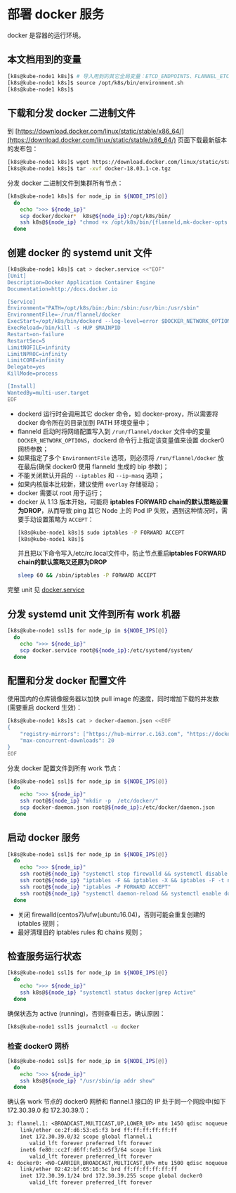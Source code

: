# 部署 docker 服务

docker 是容器的运行环境。

## 本文档用到的变量

``` bash
[k8s@kube-node1 k8s]$ # 导入用到的其它全局变量：ETCD_ENDPOINTS、FLANNEL_ETCD_PREFIX、CLUSTER_CIDR、CLUSTER_DNS_SVC_IP、CLUSTER_DNS_DOMAIN、SERVICE_CIDR
[k8s@kube-node1 k8s]$ source /opt/k8s/bin/environment.sh
[k8s@kube-node1 k8s]$
```

## 下载和分发 docker 二进制文件

到 [https://download.docker.com/linux/static/stable/x86_64/](https://download.docker.com/linux/static/stable/x86_64/) 页面下载最新版本的发布包：

``` bash
[k8s@kube-node1 k8s]$ wget https://download.docker.com/linux/static/stable/x86_64/docker-18.03.1-ce.tgz
[k8s@kube-node1 k8s]$ tar -xvf docker-18.03.1-ce.tgz
```

分发 docker 二进制文件到集群所有节点：

``` bash
[k8s@kube-node1 k8s]$ for node_ip in ${NODE_IPS[@]}
  do
    echo ">>> ${node_ip}"
    scp docker/docker*  k8s@${node_ip}:/opt/k8s/bin/
    ssh k8s@${node_ip} "chmod +x /opt/k8s/bin/{flanneld,mk-docker-opts.sh}"
  done
```

## 创建 docker 的 systemd unit 文件

``` bash
[k8s@kube-node1 k8s]$ cat > docker.service <<"EOF"
[Unit]
Description=Docker Application Container Engine
Documentation=http://docs.docker.io

[Service]
Environment="PATH=/opt/k8s/bin:/bin:/sbin:/usr/bin:/usr/sbin"
EnvironmentFile=-/run/flannel/docker
ExecStart=/opt/k8s/bin/dockerd --log-level=error $DOCKER_NETWORK_OPTIONS
ExecReload=/bin/kill -s HUP $MAINPID
Restart=on-failure
RestartSec=5
LimitNOFILE=infinity
LimitNPROC=infinity
LimitCORE=infinity
Delegate=yes
KillMode=process

[Install]
WantedBy=multi-user.target
EOF
```

+ dockerd 运行时会调用其它 docker 命令，如 docker-proxy，所以需要将 docker 命令所在的目录加到 PATH 环境变量中；
+ flanneld 启动时将网络配置写入到 `/run/flannel/docker` 文件中的变量 `DOCKER_NETWORK_OPTIONS`，dockerd 命令行上指定该变量值来设置 docker0 网桥参数；
+ 如果指定了多个 `EnvironmentFile` 选项，则必须将 `/run/flannel/docker` 放在最后(确保 docker0 使用 flanneld 生成的 bip 参数)；
+ 不能关闭默认开启的 `--iptables` 和 `--ip-masq` 选项；
+ 如果内核版本比较新，建议使用 `overlay` 存储驱动；
+ docker 需要以 root 用于运行；
+ docker 从 1.13 版本开始，可能将 **iptables FORWARD chain的默认策略设置为DROP**，从而导致 ping 其它 Node 上的 Pod IP 失败，遇到这种情况时，需要手动设置策略为 `ACCEPT`：
  ``` bash
  [k8s@kube-node1 k8s]$ sudo iptables -P FORWARD ACCEPT
  [k8s@kube-node1 k8s]$
  ```
  并且把以下命令写入/etc/rc.local文件中，防止节点重启**iptables FORWARD chain的默认策略又还原为DROP**
  ``` bash
  sleep 60 && /sbin/iptables -P FORWARD ACCEPT
  ```

完整 unit 见 [docker.service](https://github.com/opsnull/follow-me-install-kubernetes-cluster/blob/master/systemd/docker.service)

## 分发 systemd unit 文件到所有 work 机器

``` bash
[k8s@kube-node1 ssl]$ for node_ip in ${NODE_IPS[@]}
  do
    echo ">>> ${node_ip}"
    scp docker.service root@${node_ip}:/etc/systemd/system/
  done
```

## 配置和分发 docker 配置文件

使用国内的仓库镜像服务器以加快 pull image 的速度，同时增加下载的并发数 (需要重启 dockerd 生效)：

``` bash
[k8s@kube-node1 k8s]$ cat > docker-daemon.json <<EOF
{
    "registry-mirrors": ["https://hub-mirror.c.163.com", "https://docker.mirrors.ustc.edu.cn"],
    "max-concurrent-downloads": 20
}
EOF
```

分发 docker 配置文件到所有 work 节点：

``` bash
[k8s@kube-node1 ssl]$ for node_ip in ${NODE_IPS[@]}
  do
    echo ">>> ${node_ip}"
    ssh root@${node_ip} "mkdir -p  /etc/docker/"
    scp docker-daemon.json root@${node_ip}:/etc/docker/daemon.json
  done
```

## 启动 docker 服务

``` bash
[k8s@kube-node1 ssl]$ for node_ip in ${NODE_IPS[@]}
  do
    echo ">>> ${node_ip}"
    ssh root@${node_ip} "systemctl stop firewalld && systemctl disable firewalld"
    ssh root@${node_ip} "iptables -F && iptables -X && iptables -F -t nat && iptables -X -t nat"
    ssh root@${node_ip} "iptables -P FORWARD ACCEPT"
    ssh root@${node_ip} "systemctl daemon-reload && systemctl enable docker && systemctl start docker"
  done
```
+ 关闭 firewalld(centos7)/ufw(ubuntu16.04)，否则可能会重复创建的 iptables 规则；
+ 最好清理旧的 iptables rules 和 chains 规则；

## 检查服务运行状态

``` bash
[k8s@kube-node1 ssl]$ for node_ip in ${NODE_IPS[@]}
  do
    echo ">>> ${node_ip}"
    ssh k8s@${node_ip} "systemctl status docker|grep Active"
  done
```

确保状态为 active (running)，否则查看日志，确认原因：

``` bash
[k8s@kube-node1 ssl]$ journalctl -u docker
```

### 检查 docker0 网桥

``` bash
[k8s@kube-node1 ssl]$ for node_ip in ${NODE_IPS[@]}
  do
    echo ">>> ${node_ip}"
    ssh k8s@${node_ip} "/usr/sbin/ip addr show"
  done
```

确认各 work 节点的 docker0 网桥和 flannel.1 接口的 IP 处于同一个网段中(如下 172.30.39.0 和 172.30.39.1)：

``` txt
3: flannel.1: <BROADCAST,MULTICAST,UP,LOWER_UP> mtu 1450 qdisc noqueue state UNKNOWN group default
    link/ether ce:2f:d6:53:e5:f3 brd ff:ff:ff:ff:ff:ff
    inet 172.30.39.0/32 scope global flannel.1
       valid_lft forever preferred_lft forever
    inet6 fe80::cc2f:d6ff:fe53:e5f3/64 scope link
       valid_lft forever preferred_lft forever
4: docker0: <NO-CARRIER,BROADCAST,MULTICAST,UP> mtu 1500 qdisc noqueue state DOWN group default
    link/ether 02:42:bf:65:16:5c brd ff:ff:ff:ff:ff:ff
    inet 172.30.39.1/24 brd 172.30.39.255 scope global docker0
       valid_lft forever preferred_lft forever
```